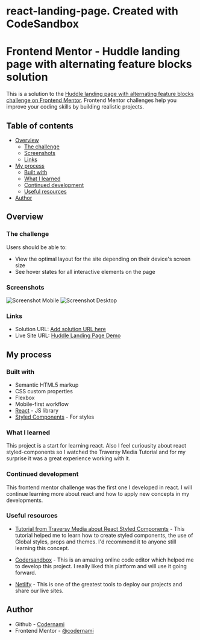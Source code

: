 # react-landing-page. Created with CodeSandbox

# Frontend Mentor - Huddle landing page with alternating feature blocks solution

This is a solution to the [Huddle landing page with alternating feature blocks challenge on Frontend Mentor](https://www.frontendmentor.io/challenges/huddle-landing-page-with-alternating-feature-blocks-5ca5f5981e82137ec91a5100). Frontend Mentor challenges help you improve your coding skills by building realistic projects.

## Table of contents

- [Overview](#overview)
  - [The challenge](#the-challenge)
  - [Screenshots](#screenshots)
  - [Links](#links)
- [My process](#my-process)
  - [Built with](#built-with)
  - [What I learned](#what-i-learned)
  - [Continued development](#continued-development)
  - [Useful resources](#useful-resources)
- [Author](#author)

## Overview

### The challenge

Users should be able to:

- View the optimal layout for the site depending on their device's screen size
- See hover states for all interactive elements on the page

### Screenshots

![Screenshot Mobile](./images/screenshot_mobile.png)
![Screenshot Desktop](./images/screenshot_desktop.png)

### Links

- Solution URL: [Add solution URL here](https://your-solution-url.com)
- Live Site URL: [Huddle Landing Page Demo](https://csb-9jk52o.netlify.app/)

## My process

### Built with

- Semantic HTML5 markup
- CSS custom properties
- Flexbox
- Mobile-first workflow
- [React](https://reactjs.org/) - JS library
- [Styled Components](https://styled-components.com/) - For styles

### What I learned

This project is a start for learning react. Also I feel curiousity about react styled-components so I watched the Traversy Media Tutorial and for my surprise it was a great experience working with it.

### Continued development

This frontend mentor challenge was the first one I developed in react. I will continue learning more about react and how to apply new concepts in my developments.

### Useful resources

- [Tutorial from Traversy Media about React Styled Components](https://youtu.be/02zO0hZmwnw) - This tutorial helped me to learn how to create styled components, the use of Global styles, props and themes. I'd recommend it to anyone still learning this concept.

- [Codersandbox](https://www.codesandbox.io) - This is an amazing online code editor which helped me to develop this project. I really liked this platform and will use it going forward.

- [Netlify](https://www.netlify.com) - This is one of the greatest tools to deploy our projects and share our live sites.

## Author

- Github - [Codernami](https://github.com/codernami)
- Frontend Mentor - [@codernami](https://www.frontendmentor.io/profile/codernami)
